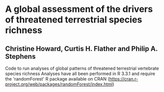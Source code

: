 # A global assessment of the drivers of threatened terrestrial species richness
## Christine Howard, Curtis H. Flather and Philip A. Stephens

Code to run analyses of global patterns of threatened terrestrial vertebrate species richness 
Analyses have all been performed in R 3.3.1 and require the 'randomForest' R package available on CRAN (https://cran.r-project.org/web/packages/randomForest/index.html)
